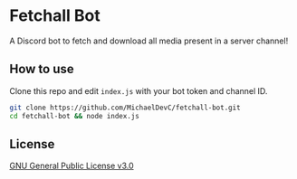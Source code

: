 # Fetchall Bot
 A Discord bot to fetch and download all media present in a server channel!

## How to use
Clone this repo and edit `index.js` with your bot token and channel ID.

```bash
git clone https://github.com/MichaelDevC/fetchall-bot.git
cd fetchall-bot && node index.js
```

## License
[GNU General Public License v3.0](https://github.com/MichaelDevC/fetchall-bot/blob/main/LICENSE)
